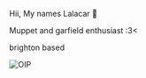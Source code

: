 Hii, My names Lalacar󠁧󠁢 🌸

Muppet and garfield enthusiast :3<

brighton based



![OIP](https://github.com/user-attachments/assets/fda8538d-b9db-4a97-bd39-9116bc188eb8)

<!---
Lalacrasella/Lalacrasella is a ✨ special ✨ repository because its `README.md` (this file) appears on your GitHub profile.
You can click the Preview link to take a look at your changes.
--->
